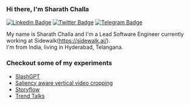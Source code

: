 ### Hi there,  I'm Sharath Challa
[![Linkedin Badge](https://img.shields.io/badge/-LinkedIn-0e76a8?style=flat-square&logo=Linkedin&logoColor=white)](https://linkedin.com/in/src200)
[![Twitter Badge](https://img.shields.io/badge/-Twitter-00acee?style=flat-square&logo=Twitter&logoColor=white)](https://twitter.com/src200)
[![Telegram Badge](https://img.shields.io/badge/-Telegram-0088cc?style=flat-square&logo=Telegram&logoColor=white)](https://t.me/src200)

My name is Sharath Challa and I'm a Lead Software Engineer currently working at Sidewalk(https://sidewalk.ai/).<br>
I'm from India, living in Hyderabad, Telangana.

### Checkout some of my experiments
  - [SlashGPT](https://slashgpt.xyz/)
  - [Saliency aware vertical video cropping](https://crisprvideo.netlify.com/)
  - [Storyflow](https://storyflow.video/)
  - [Trend Talks](https://trendtalks.herokuapp.com/)
    
<!-- <img src="https://raw.githubusercontent.com/abhisheknaiidu/abhisheknaiidu/master/code.gif"/> -->
